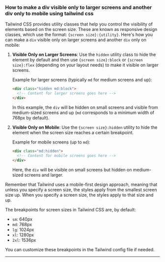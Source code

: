 ### How to make a div visible only to larger screens  and another div only to mobile using tailwind css

Tailwind CSS provides utility classes that help you control the visibility of elements based on the screen size. These are known as responsive design classes, which use the format: `{screen size}:{utility}`. Here's how you can make a `div` visible only on larger screens and another `div` only on mobile:

1. **Visible Only on Larger Screens**:
   Use the `hidden` utility class to hide the element by default and then use `{screen size}:block` or `{screen size}:flex` (depending on your layout needs) to make it visible on larger screens.

   Example for larger screens (typically `md` for medium screens and up):
   ```html
   <div class="hidden md:block">
     <!-- Content for larger screens goes here -->
   </div>
   ```

   In this example, the `div` will be hidden on small screens and visible from medium-sized screens and up (`md` corresponds to a minimum width of 768px by default).

2. **Visible Only on Mobile**:
   Use the `{screen size}:hidden` utility to hide the element when the screen size reaches a certain breakpoint.

   Example for mobile screens (up to `md`):
   ```html
   <div class="md:hidden">
     <!-- Content for mobile screens goes here -->
   </div>
   ```

   Here, the `div` will be visible on small screens but hidden on medium-sized screens and larger.

Remember that Tailwind uses a mobile-first design approach, meaning that unless you specify a screen size, the styles apply from the smallest screen size up. When you specify a screen size, the styles apply to that size and up.

The breakpoints for screen sizes in Tailwind CSS are, by default:

- `sm`: 640px
- `md`: 768px
- `lg`: 1024px
- `xl`: 1280px
- `2xl`: 1536px

You can customize these breakpoints in the Tailwind config file if needed.


---


